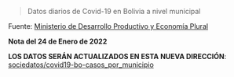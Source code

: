 > Datos diarios de Covid-19 en Bolivia a nivel municipal

Fuente: [Ministerio de Desarrollo Productivo y Economía Plural](https://siip.produccion.gob.bo/repSIIP2/mapa-de-contagios-covid-por-municipios-de-Bolivia.php)

**Nota del 24 de Enero de 2022**

**LOS DATOS SERÁN ACTUALIZADOS EN ESTA NUEVA DIRECCIÓN**: [sociedatos/covid19-bo-casos_por_municipio
](https://github.com/sociedatos/covid19-bo-casos_por_municipio)
